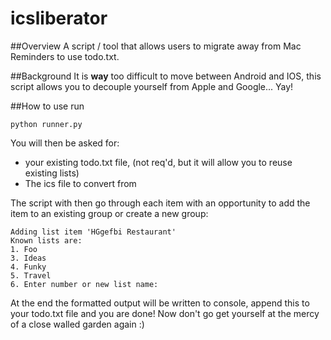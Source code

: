 # icsliberator

##Overview
A script / tool that allows users to migrate away from Mac Reminders to use todo.txt.

##Background
It is **way** too difficult to move between Android and IOS, this script allows you to decouple yourself from Apple and Google... Yay!

##How to use
run 

```
python runner.py
```

You will then be asked for:
 
* your existing todo.txt file, (not req'd, but it will allow you to reuse existing lists)
* The ics file to convert from

The script with then go through each item with an opportunity to add the item to an existing group or create a new group:

```
Adding list item 'HGgefbi Restaurant'
Known lists are:
1. Foo
3. Ideas
4. Funky
5. Travel
6. Enter number or new list name:
```

At the end the formatted output will be written to console, append this to your todo.txt file and you are done! Now don't go get yourself at the mercy of a close walled garden again :)
